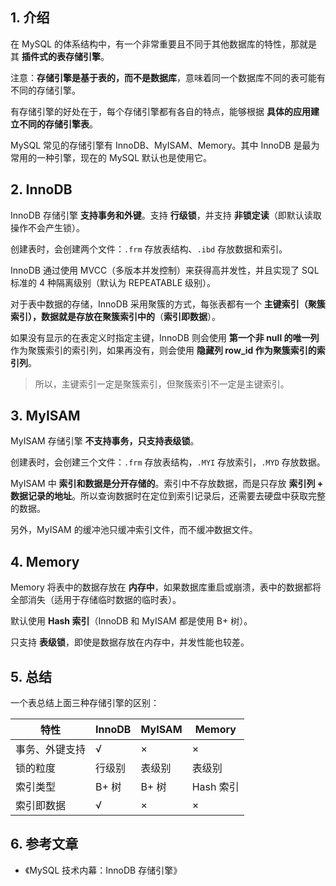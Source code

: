 

## 1. 介绍

在 MySQL 的体系结构中，有一个非常重要且不同于其他数据库的特性，那就是其 **插件式的表存储引擎**。

注意：**存储引擎是基于表的，而不是数据库**，意味着同一个数据库不同的表可能有不同的存储引擎。

有存储引擎的好处在于，每个存储引擎都有各自的特点，能够根据 **具体的应用建立不同的存储引擎表**。

MySQL 常见的存储引擎有 InnoDB、MyISAM、Memory。其中 InnoDB 是最为常用的一种引擎，现在的 MySQL 默认也是使用它。

## 2. InnoDB

InnoDB 存储引擎 **支持事务和外键**。支持 **行级锁**，并支持 **非锁定读**（即默认读取操作不会产生锁）。

创建表时，会创建两个文件：`.frm` 存放表结构、`.ibd` 存放数据和索引。

InnoDB 通过使用 MVCC（多版本并发控制）来获得高并发性，并且实现了 SQL 标准的 4 种隔离级别（默认为 REPEATABLE 级别）。

对于表中数据的存储，InnoDB 采用聚簇的方式，每张表都有一个 **主键索引（聚簇索引），数据就是存放在聚簇索引中的**（**索引即数据**）。

如果没有显示的在表定义时指定主键，InnoDB 则会使用 **第一个非 null 的唯一列** 作为聚簇索引的索引列，如果再没有，则会使用 **隐藏列 row_id 作为聚簇索引的索引列**。

> 所以，主键索引一定是聚簇索引，但聚簇索引不一定是主键索引。

## 3. MyISAM

MyISAM 存储引擎 **不支持事务，只支持表级锁**。

创建表时，会创建三个文件：`.frm` 存放表结构，`.MYI` 存放索引，`.MYD` 存放数据。

MyISAM 中 **索引和数据是分开存储的**。索引中不存放数据，而是只存放 **索引列 + 数据记录的地址**。所以查询数据时在定位到索引记录后，还需要去硬盘中获取完整的数据。

另外，MyISAM 的缓冲池只缓冲索引文件，而不缓冲数据文件。

## 4. Memory

Memory 将表中的数据存放在 **内存中**，如果数据库重启或崩溃，表中的数据都将全部消失（适用于存储临时数据的临时表）。

默认使用 **Hash 索引**（InnoDB 和 MyISAM 都是使用 B+ 树）。

只支持 **表级锁**，即使是数据存放在内存中，并发性能也较差。

## 5. 总结

一个表总结上面三种存储引擎的区别：

| 特性           | InnoDB | MyISAM | Memory    |
| -------------- | ------ | ------ | --------- |
| 事务、外键支持 | √      | ×      | ×         |
| 锁的粒度       | 行级别 | 表级别 | 表级别    |
| 索引类型       | B+ 树  | B+ 树  | Hash 索引 |
| 索引即数据     | √      | ×      | ×         |

## 6. 参考文章

- 《MySQL 技术内幕：InnoDB 存储引擎》